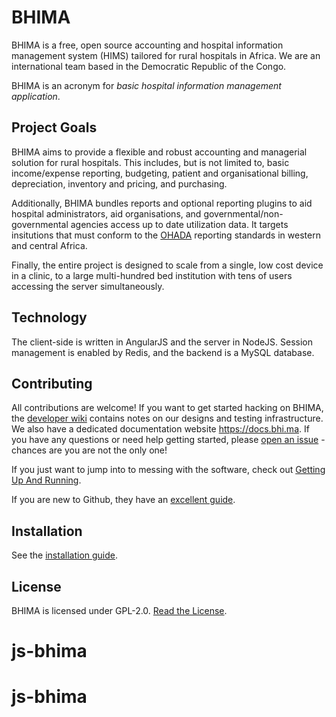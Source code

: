 BHIMA
=================

BHIMA is a free, open source accounting and hospital information management system
(HIMS) tailored for rural hospitals in Africa.  We are an international team
based in the Democratic Republic of the Congo.

BHIMA is an acronym for _basic hospital information management application_.

Project Goals
--------------------

BHIMA aims to provide a flexible and robust accounting and managerial solution
for rural hospitals.  This includes, but is not limited to, basic income/expense
reporting, budgeting, patient and organisational billing, depreciation,
inventory and pricing, and purchasing.

Additionally, BHIMA bundles reports and optional reporting plugins to aid
hospital administrators, aid organisations, and governmental/non-governmental
agencies access up to date utilization data.  It targets insitutions that must conform
to the [OHADA](https://en.wikipedia.org/wiki/OHADA) reporting standards in western
and central Africa.

Finally, the entire project is designed to scale from a single, low cost device
in a clinic, to a large multi-hundred bed institution with tens of users
accessing the server simultaneously.

Technology
---------------

The client-side is written in AngularJS and the server in NodeJS.  Session management
is enabled by Redis, and the backend is a MySQL database.

Contributing
---------------
All contributions are welcome!  If you want to get started hacking on BHIMA, the
[developer wiki](https://github.com/IMA-WorldHealth/bhima/wiki) contains notes
on our designs and testing infrastructure.  We also have a dedicated documentation
website https://docs.bhi.ma.  If you have any questions or need help getting started,
please [open an issue](https://github.com/IMA-WorldHealth/bhima/issues/new) - chances
are you are not the only one!

If you just want to jump into to messing with the software, check out [Getting Up And Running](https://github.com/IMA-WorldHealth/bhima/wiki/Getting-Up-and-Running).

If you are new to Github, they have an [excellent guide](https://docs.github.com/en/github/getting-started-with-github).

Installation
-------------------
See the [installation guide](https://docs.bhi.ma/en/for-developers/installing-bhima.html).

License
---------------
BHIMA is licensed under GPL-2.0.  [Read the License](./LICENSE).
# js-bhima
# js-bhima
